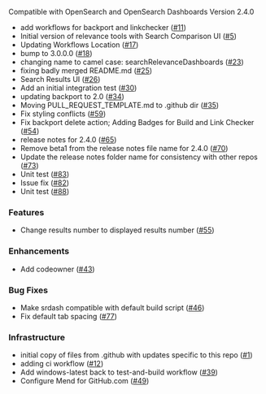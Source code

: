 Compatible with OpenSearch and OpenSearch Dashboards Version 2.4.0
* add workflows for backport and linkchecker ([#11](https://github.com/opensearch-project/dashboards-search-relevance/pull/11))
* Initial version of relevance tools with Search Comparison UI ([#5](https://github.com/opensearch-project/dashboards-search-relevance/pull/5))
* Updating Workflows Location ([#17](https://github.com/opensearch-project/dashboards-search-relevance/pull/17))
* bump to 3.0.0.0 ([#18](https://github.com/opensearch-project/dashboards-search-relevance/pull/18))
* changing name to camel case: searchRelevanceDashboards ([#23](https://github.com/opensearch-project/dashboards-search-relevance/pull/23))
* fixing badly merged README.md ([#25](https://github.com/opensearch-project/dashboards-search-relevance/pull/25))
* Search Results UI ([#26](https://github.com/opensearch-project/dashboards-search-relevance/pull/26))
* Add an initial integration test ([#30](https://github.com/opensearch-project/dashboards-search-relevance/pull/30))
* updating backport to 2.0 ([#34](https://github.com/opensearch-project/dashboards-search-relevance/pull/34))
* Moving PULL_REQUEST_TEMPLATE.md to .github dir ([#35](https://github.com/opensearch-project/dashboards-search-relevance/pull/35))
* Fix styling conflicts ([#59](https://github.com/opensearch-project/dashboards-search-relevance/pull/59))
*  Fix backport delete action; Adding Badges for Build and Link Checker ([#54](https://github.com/opensearch-project/dashboards-search-relevance/pull/54))
* release notes for 2.4.0 ([#65](https://github.com/opensearch-project/dashboards-search-relevance/pull/65))
* Remove beta1 from the release notes file name for 2.4.0 ([#70](https://github.com/opensearch-project/dashboards-search-relevance/pull/70))
* Update the release notes folder name for consistency with other repos ([#73](https://github.com/opensearch-project/dashboards-search-relevance/pull/73))
* Unit test ([#83](https://github.com/opensearch-project/dashboards-search-relevance/pull/83))
* Issue fix ([#82](https://github.com/opensearch-project/dashboards-search-relevance/pull/82))
* Unit test ([#88](https://github.com/opensearch-project/dashboards-search-relevance/pull/88))

### Features

* Change results number to displayed results number ([#55](https://github.com/opensearch-project/dashboards-search-relevance/pull/55))

### Enhancements

* Add codeowner ([#43](https://github.com/opensearch-project/dashboards-search-relevance/pull/43))

### Bug Fixes

* Make srdash compatible with default build script ([#46](https://github.com/opensearch-project/dashboards-search-relevance/pull/46))
* Fix default tab spacing ([#77](https://github.com/opensearch-project/dashboards-search-relevance/pull/77))

### Infrastructure

* initial copy of files from .github with updates specific to this repo ([#1](https://github.com/opensearch-project/dashboards-search-relevance/pull/1))
* adding ci workflow ([#12](https://github.com/opensearch-project/dashboards-search-relevance/pull/12))
* Add windows-latest back to test-and-build workflow ([#39](https://github.com/opensearch-project/dashboards-search-relevance/pull/39))
* Configure Mend for GitHub.com ([#49](https://github.com/opensearch-project/dashboards-search-relevance/pull/49))




